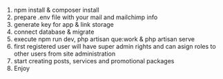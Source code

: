 1. npm install & composer install
2. prepare .env file with your mail and mailchimp info
3. generate key for app & link storage
4. connect database & migrate
5. execute npm run dev, php artisan que:work & php artisan serve
6. first registered user will have super admin rights and can asign roles to other users from site administration
7. start creating posts, services and promotional packages
8. Enjoy
